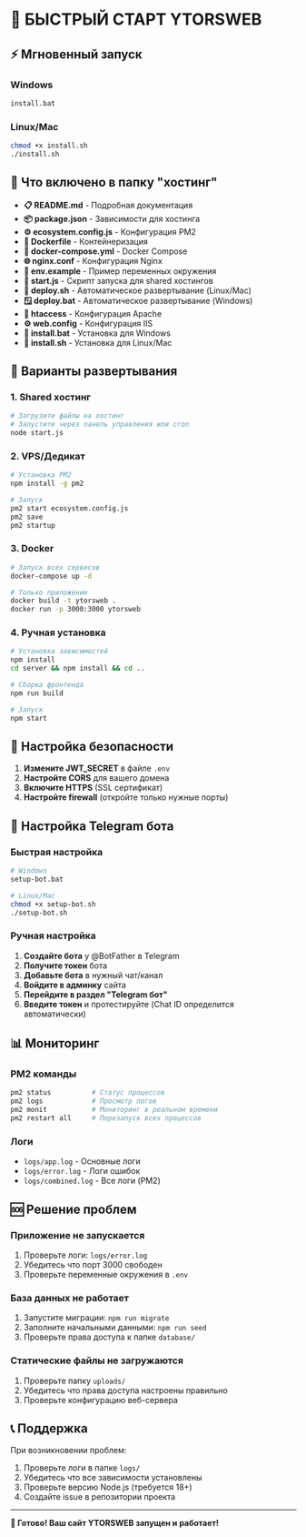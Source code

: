 # 🚀 БЫСТРЫЙ СТАРТ YTORSWEB

## ⚡ Мгновенный запуск

### Windows
```cmd
install.bat
```

### Linux/Mac
```bash
chmod +x install.sh
./install.sh
```

## 📁 Что включено в папку "хостинг"

- **📋 README.md** - Подробная документация
- **📦 package.json** - Зависимости для хостинга
- **⚙️ ecosystem.config.js** - Конфигурация PM2
- **🐳 Dockerfile** - Контейнеризация
- **🔧 docker-compose.yml** - Docker Compose
- **🌐 nginx.conf** - Конфигурация Nginx
- **📝 env.example** - Пример переменных окружения
- **🚀 start.js** - Скрипт запуска для shared хостингов
- **📜 deploy.sh** - Автоматическое развертывание (Linux/Mac)
- **🪟 deploy.bat** - Автоматическое развертывание (Windows)
- **📄 htaccess** - Конфигурация Apache
- **⚙️ web.config** - Конфигурация IIS
- **🔧 install.bat** - Установка для Windows
- **🔧 install.sh** - Установка для Linux/Mac

## 🎯 Варианты развертывания

### 1. Shared хостинг
```bash
# Загрузите файлы на хостинг
# Запустите через панель управления или cron
node start.js
```

### 2. VPS/Дедикат
```bash
# Установка PM2
npm install -g pm2

# Запуск
pm2 start ecosystem.config.js
pm2 save
pm2 startup
```

### 3. Docker
```bash
# Запуск всех сервисов
docker-compose up -d

# Только приложение
docker build -t ytorsweb .
docker run -p 3000:3000 ytorsweb
```

### 4. Ручная установка
```bash
# Установка зависимостей
npm install
cd server && npm install && cd ..

# Сборка фронтенда
npm run build

# Запуск
npm start
```

## 🔐 Настройка безопасности

1. **Измените JWT_SECRET** в файле `.env`
2. **Настройте CORS** для вашего домена
3. **Включите HTTPS** (SSL сертификат)
4. **Настройте firewall** (откройте только нужные порты)

## 🤖 Настройка Telegram бота

### Быстрая настройка
```bash
# Windows
setup-bot.bat

# Linux/Mac
chmod +x setup-bot.sh
./setup-bot.sh
```

### Ручная настройка
1. **Создайте бота** у @BotFather в Telegram
2. **Получите токен** бота
3. **Добавьте бота** в нужный чат/канал
4. **Войдите в админку** сайта
5. **Перейдите в раздел "Telegram бот"**
6. **Введите токен** и протестируйте (Chat ID определится автоматически)

## 📊 Мониторинг

### PM2 команды
```bash
pm2 status          # Статус процессов
pm2 logs            # Просмотр логов
pm2 monit           # Мониторинг в реальном времени
pm2 restart all     # Перезапуск всех процессов
```

### Логи
- `logs/app.log` - Основные логи
- `logs/error.log` - Логи ошибок
- `logs/combined.log` - Все логи (PM2)

## 🆘 Решение проблем

### Приложение не запускается
1. Проверьте логи: `logs/error.log`
2. Убедитесь что порт 3000 свободен
3. Проверьте переменные окружения в `.env`

### База данных не работает
1. Запустите миграции: `npm run migrate`
2. Заполните начальными данными: `npm run seed`
3. Проверьте права доступа к папке `database/`

### Статические файлы не загружаются
1. Проверьте папку `uploads/`
2. Убедитесь что права доступа настроены правильно
3. Проверьте конфигурацию веб-сервера

## 📞 Поддержка

При возникновении проблем:
1. Проверьте логи в папке `logs/`
2. Убедитесь что все зависимости установлены
3. Проверьте версию Node.js (требуется 18+)
4. Создайте issue в репозитории проекта

---

**🎉 Готово! Ваш сайт YTORSWEB запущен и работает!**
